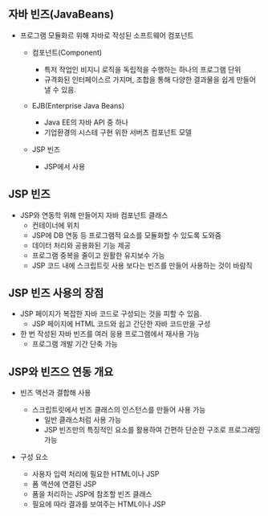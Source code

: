 ## 자바 빈즈(JavaBeans)
- 프로그램 모듈화르 위해 자바로 작성된 소프트웨어 컴포넌트
  - 컴포넌트(Component)
    - 특저 작업인 비지니 로직을 독립적을 수행하는 하나의 프로그램 단위
    - 규격화된 인터페이스르 가지며, 조합을 통해 다양한 결과물을 쉽게 만들어 낼 수 있음.
 
  - EJB(Enterprise Java Beans)
    - Java EE의 자바 API 중 하나
    - 기업환경의 시스테 구현 위한 서버츠 컴포넌트 모델

  - JSP 빈즈
    - JSP에서 사용
 
 
## JSP 빈즈
- JSP와 연동학 위해 만들어지 자바 컴포넌트 클래스
  - 컨테이너에 위치
  - JSP에 DB 연동 등 프로그램적 요소를 모듈화할 수 있도록 도와줌
  - 데이터 처리와 공용화된 기능 제공
  - 프로그램 중복을 줄이고 원활한 유지보수 가능
  - JSP 코드 내에 스크립트릿 사용 보다는 빈즈를 만들어 사용하는 것이 바람직

## JSP 빈즈 사용의 장점
- JSP 페이지가 복잡한 자바 코드로 구성되는 것을 피할 수 있음.
  - JSP 페이지에 HTML 코드와 쉽고 간단한 자바 코드만을 구성
- 한 번 작성된 자바 빈즈를 여러 응용 프로그램에서 재사용 가능
  - 프로그램 개발 기간 단축 가능

## JSP와 빈즈으 연동 개요
- 빈즈 액션과 결합해 사용
  - 스크립트릿에서 빈즈 클래스의 인스턴스를 만들어 사용 가능
    - 일반 클래스처럼 사용 가능
    - JSP 빈즈만의 특징적인 요소를 활용하여 간편하 단순한 구조로 프로그래밍 가능

- 구성 요소
  - 사용자 입력 처리에 필요한 HTML이나 JSP
  - 폼 액션에 연결된 JSP
  - 폼을 처리하는 JSP에 참조할 빈즈 클래스
  - 필요에 따라 결과를 보여주는 HTML이나 JSP
